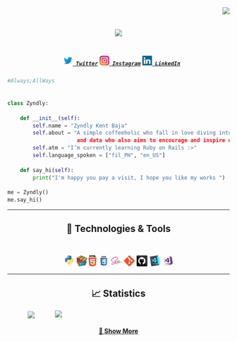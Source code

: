 <img align="right" src="https://visitor-badge.laobi.icu/badge?page_id=/zyndly/zyndly">

<h1 align="center">
  <a href="https://git.io/typing-svg">
    <img src="https://readme-typing-svg.herokuapp.com/?color=7516F7&multiline=true&lines=Hi+%F0%9F%91%8B+I+am+ZYNDLY+KENT+BAJA....+;Thank+you+for+your+visit!&center=true&size=15">
  </a>

</h1>

<h5 align="center">
  <code>
  <a href="https://twitter.com/theonlyzyndly" title="Twitter Profile"><img width="22" src="https://github.com/zyndly/zyndly/blob/main/images/twitter.svg"> Twitter</a></code>
  <code><a href="https://www.instagram.com/zyndlyy/" title="Instagram Profile"><img width="22" src="https://github.com/zyndly/zyndly/blob/main/images/instagram.svg"> Instagram</a></code>
  <code><a href="https://www.linkedin.com/in/zyndlyy/" title="LinkedIn Profile"><img width="22" src="https://github.com/zyndly/zyndly/blob/main/images/linkedin.svg"> LinkedIn</a></code> 
</h5>

```python
#Always;AllWays


class Zyndly:

    def __init__(self):
        self.name = "Zyndly Kent Baja"
        self.about = "A simple coffeeholic who fall in love diving into the amazing world of code
                      and data who also aims to encourage and inspire others to do the same."
        self.atm = "I’m currently learning Ruby on Rails :>"
        self.language_spoken = ["fil_PH", "en_US"]

    def say_hi(self):
        print("I'm happy you pay a visit, I hope you like my works ")

me = Zyndly()
me.say_hi()

```

<hr>
  <h2 align="center"> 🔧 Technologies & Tools </h2>
<br>
  <p align="center">
    <div align="center">
      <code><img title="Python" height="25" src="https://github.com/zyndly/zyndly/blob/main/images/python-original.svg"></code>
      <code><img title="Problem Solving" height="25" src="https://github.com/zyndly/zyndly/blob/main/images/problemSolving.png"></code>
      <code><img title="HTML5" height="25" src="https://github.com/zyndly/zyndly/blob/main/images/html5.svg"></code>
      <code><img title="CSS" height="25" src="https://github.com/zyndly/zyndly/blob/main/images/css.svg"></code>
      <code><img title="SASS" height="25" src="https://github.com/zyndly/zyndly/blob/main/images/sass.svg"></code>
      <code><img title="Git" height="25" src="https://github.com/zyndly/zyndly/blob/main/images/git-original.svg"></code>
      <code><img title="GitHub" height="25" src="https://github.com/zyndly/zyndly/blob/main/images/github.svg"></code>
      <code><img title="Visual Studio Code" height="25" src="https://github.com/zyndly/zyndly/blob/main/images/vscode.png"></code>
      <code><img title="Microsoft Visual Studio" height="25" src="https://github.com/zyndly/zyndly/blob/main/images/visualstudio.png"></code>
    </div>
  </p>
<hr>

<h2 align="center"> 📈 Statistics </h2>
<div align=center>
  
  <div align=center>
    <a href="https://github.com/anuraghazra/github-readme-stats" title="Go to Source">
      <img align="right" width=396 src="https://github-readme-stats.vercel.app/api?username=zyndly&show_icons=true&theme=react&border_color=61dafb&hide_border=true" />
    </a>
    <a href="https://github.com/anuraghazra/github-readme-stats">
      <img width=325 align="center" src="https://github-readme-stats.vercel.app/api/top-langs/?username=zyndly&hide=c%23,powershell,Mathematica,Ruby,Objective-C,Objective-C%2b%2b,Cuda&title_color=61dafb&text_color=ffffff&icon_color=61dafb&bg_color=20232a&langs_count=8&layout=compact&border_color=61dafb&hide_border=true" />
    </a>
  </div>
  
</div>

<h4 align="center">
  <a href="https://github.com/zyndly?tab=repositories" title="Show Repositories">🔎 Show More </a>
</h4>
